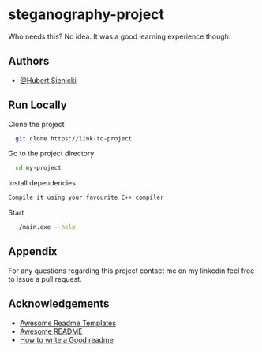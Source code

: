 

# steganography-project

Who needs this? No idea. It was a good learning experience though.




## Authors

- [@Hubert Sienicki](https://www.linkedin.com/in/hubert-sienicki-26b89a182/)


## Run Locally

Clone the project

```bash
  git clone https://link-to-project
```

Go to the project directory

```bash
  cd my-project
```

Install dependencies

```bash
Compile it using your favourite C++ compiler
```

Start

```bash
  ./main.exe --help
```


## Appendix

For any questions regarding this project contact me on my linkedin feel free to issue a pull request.


## Acknowledgements

 - [Awesome Readme Templates](https://awesomeopensource.com/project/elangosundar/awesome-README-templates)
 - [Awesome README](https://github.com/matiassingers/awesome-readme)
 - [How to write a Good readme](https://bulldogjob.com/news/449-how-to-write-a-good-readme-for-your-github-project)

